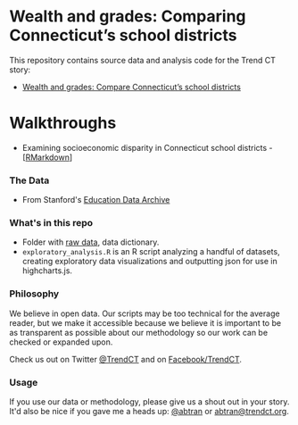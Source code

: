 
# Wealth and grades: Comparing Connecticut’s school districts

This repository contains source data and analysis code for the Trend CT story:

* [Wealth and grades: Compare Connecticut’s school districts](http://trendct.org/2016/05/06/wealth-and-grades-compare-connecticuts-school-districts/)

# Walkthroughs

* Examining socioeconomic disparity in Connecticut school districts - [[RMarkdown](http://trendct.github.io/data/2016/05/stanford-cepa/)]

### The Data

* From Stanford's [Education Data Archive](https://cepa.stanford.edu/seda/overview)

### What's in this repo

* Folder with [raw data](https://github.com/trendct/data/tree/master/2016/05/stanford-cepa/data), data dictionary.
* `exploratory_analysis.R` is an R script analyzing a handful of datasets, creating exploratory data visualizations and outputting json for use in highcharts.js.

### Philosophy

We believe in open data. Our scripts may be too technical for the average reader, but we make it accessible because we believe it is important to be as transparent as possible about our methodology so our work can be checked or expanded upon. 

Check us out on Twitter [@TrendCT](http://www.trendct.org) and on [Facebook/TrendCT](https://www.facebook.com/trendct/).

### Usage

If you use our data or methodology, please give us a shout out in your story. It'd also be nice if you gave me a heads up: [@abtran](http://www.twitter.com/abtran) or abtran@trendct.org.

